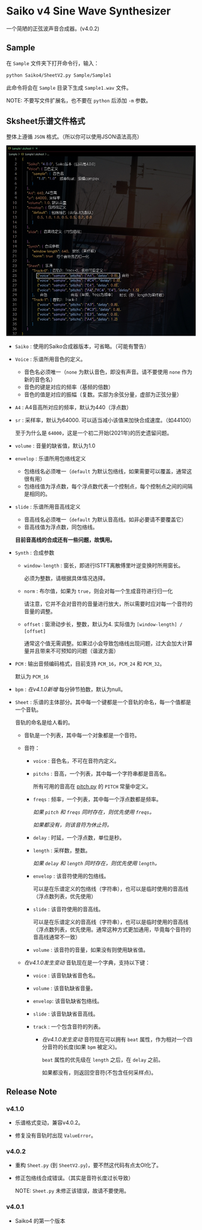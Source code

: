 # Saiko v4 Sine Wave Synthesizer

一个简陋的正弦波声音合成器。(v4.0.2)

## Sample

在 `Sample` 文件夹下打开命令行，输入：

```bash
python Saiko4/SheetV2.py Sample/Sample1
```

此命令将会在 `Sample` 目录下生成 `Sample1.wav` 文件。

NOTE: 不要写文件扩展名，也不要在 `python` 后添加 `-m` 参数。

## Sksheet乐谱文件格式

整体上遵循 `JSON` 格式。（所以你可以使用JSON语法高亮）

![](/img/format.jpg)

+ `Saiko` : 使用的Saiko合成器版本，可省略。（可能有警告）

+ `Voice` : 乐谱所用音色的定义。

    - 音色名必须唯一（`none` 为默认音色，即没有声音。请不要使用 `none` 作为新的音色名）
    - 音色的键是对应的频率（基频的倍数）
    - 音色的值是对应的振幅（复数。实部为余弦分量，虚部为正弦分量）

+ `A4` : A4音高所对应的频率，默认为440（浮点数）

+ `sr` : 采样率，默认为64000. 可以适当减小该值来加快合成速度。（如44100）

    至于为什么是 `64000`，这是一个初二开始(2021年)的历史遗留问题。

+ `volume` : 音量的缺省值，默认为1.0

+ `envelop` : 乐谱所用包络线定义

    - 包络线名必须唯一（`default` 为默认包络线，如果需要可以覆盖，通常这很有用）
    - 包络线值为浮点数，每个浮点数代表一个控制点，每个控制点之间的间隔是相同的。

+ `slide` : 乐谱所用音高线定义

    - 音高线名必须唯一（`default` 为默认音高线。如非必要请不要覆盖它）
    - 音高线值为浮点数，同包络线。

    **目前音高线的合成还有一些问题，故慎用。**

+ `Synth` : 合成参数

    - `window-length` : 窗长，即进行ISTFT离散傅里叶逆变换时所用窗长。

        必须为整数，请根据具体情况选择。

    - `norm` : 布尔值，如果为 `true`，则会对每一个生成音符进行归一化

        请注意，它并不会对音符的音量进行放大，所以需要时应对每一个音符的音量的调整。

    - `offset` : 窗滑动步长，整数，默认为4. 实际值为 `[window-length] / [offset]`

        通常这个值无需调整。如果过小会导致包络线出现问题，过大会加大计算量并且带来不可预知的问题（谐波方面）
    
+ `PCM` : 输出音频编码格式，目前支持 `PCM_16`，`PCM_24` 和 `PCM_32`。

    默认为 `PCM_16`

+ `bpm` : *在v4.1.0新增* 每分钟节拍数，默认为null。

+ `Sheet` : 乐谱的主体部分。其中每一个键都是一个音轨的命名，每一个值都是一个音轨。

    音轨的命名是给人看的。

    - 音轨是一个列表，其中每一个对象都是一个音符。

    - 音符：

        + `voice` : 音色名，不可在音符内定义。

        + `pitchs` : 音高，一个列表，其中每一个字符串都是音高名。

            所有可用的音高在 [pitch.py](/Saiko4/pitch.py) 的 `PITCH` 常量中定义。

        + `freqs` : 频率，一个列表，其中每一个浮点数都是频率。

            *如果 `pitch` 和 `freqs` 同时存在，则优先使用 `freqs`。*

            *如果都没有，则该音符为休止符。*

        + `delay` : 时延，一个浮点数，单位是秒。

        + `length` : 采样数，整数。

            *如果 `delay` 和 `length` 同时存在，则优先使用 `length`。*

        + `envelop` : 该音符使用的包络线。

            可以是在乐谱定义的包络线（字符串），也可以是临时使用的音高线（浮点数列表，优先使用）
        
        + `slide` : 该音符使用的音高线。

            可以是在乐谱定义的音高线（字符串），也可以是临时使用的音高线（浮点数列表，优先使用。通常这种方式更加通用，毕竟每个音符的音高线通常不一致）
        
        + `volume` : 该音符的音量，如果没有则使用缺省值。

    - *在v4.1.0发生变动* 音轨现在是一个字典，支持以下键：

        + `voice` : 该音轨缺省音色名。

        + `volume` : 该音轨缺省音量。

        + `envelop`: 该音轨缺省包络线。

        + `slide` : 该音轨缺省音高线。

        + `track` : 一个包含音符的列表。

            + *在v4.1.0发生变动* 音符现在可以拥有 `beat` 属性，作为相对一个四分音符的长度(如果 `bpm` 被定义)。

                `beat` 属性的优先级在 `length` 之后，在 `delay` 之前。

                如果都没有，则返回空音符(不包含任何采样点)。

## Release Note

### v4.1.0

+ 乐谱格式变动，兼容v4.0.2。

+ 修复没有音轨时出现 `ValueError`。

### v4.0.2

+ 重构 `Sheet.py` (到 `SheetV2.py`)，要不然这代码有点太OI化了。

+ 修正包络线合成错误。（其实是音符长度过长导致）

    NOTE: `Sheet.py` 未修正该错误，故请不要使用。

### v4.0.1

+ Saiko4 的第一个版本

